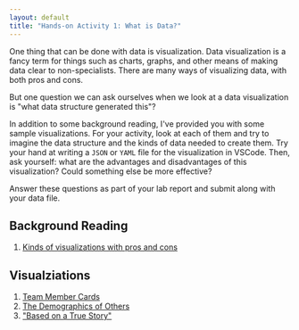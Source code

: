 ```yaml
---
layout: default
title: "Hands-on Activity 1: What is Data?"
---
```


One thing that can be done with data is visualization. Data visualization is a fancy term for things such as charts, graphs, and other means of making data clear to non-specialists. There are many ways of visualizing data, with both pros and cons.

But one question we can ask ourselves when we look at a data visualization is "what data structure generated this"?

In addition to some background reading, I've provided you with some sample visualizations. For your activity, look at each of them and try to imagine the data structure and the kinds of data needed to create them. Try your hand at writing a `JSON` or `YAML` file for the visualization in VSCode. Then, ask yourself: what are the advantages and disadvantages of this visualization? Could something else be more effective?

Answer these questions as part of your lab report and submit along with your data file.

## Background Reading

1. [Kinds of visualizations with pros and cons](https://datavizcatalogue.com/)

## Visualziations

1. [Team Member Cards](https://codepen.io/oncomouse/full/xxVEWzR)
1. [The Demographics of Others](https://flowingdata.com/2018/01/23/the-demographics-of-others/)
1. ["Based on a True Story"](https://informationisbeautiful.net/visualizations/based-on-a-true-true-story/)
